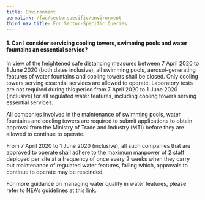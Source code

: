 ```yaml
---
title: Environment
permalink: /faq/sectorspecific/environment
third_nav_title: For Sector-Specific Queries
---
```


#### **1. Can I consider servicing cooling towers, swimming pools and water fountains an essential service?**
In view of the heightened safe distancing measures between 7 April 2020 to 1 June 2020 (both dates inclusive), all swimming pools, aerosol-generating features of water fountains and cooling towers shall be closed. Only cooling towers serving essential services are allowed to operate. Laboratory tests are not required during this period from 7 April 2020 to 1 June 2020 (inclusive) for all regulated water features, including cooling towers serving essential services.

All companies involved in the maintenance of swimming pools, water fountains and cooling towers are required to submit applications to obtain approval from the Ministry of Trade and Industry (MTI) before they are allowed to continue to operate.

From 7 April 2020 to 1 June 2020 (inclusive), all such companies that are approved to operate shall adhere to the maximum manpower of 2 staff deployed per site at a frequency of once every 2 weeks when they carry out maintenance of regulated water features, failing which, approvals to continue to operate may be rescinded.

For more guidance on managing water quality in water features, please refer to NEA’s guidelines at this <a href="https://go.gov.sg/neatightenmeasure" target="_blank">link</a>.
